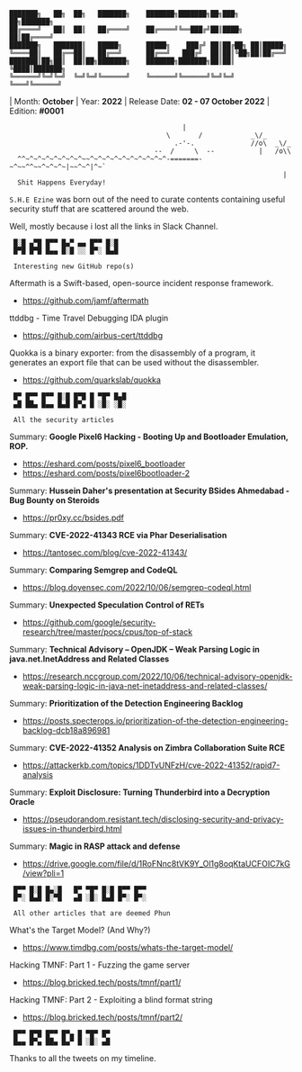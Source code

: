 ```
███████╗   ██╗  ██╗   ███████╗    ███████╗███████╗██╗███╗   ██╗███████╗
██╔════╝   ██║  ██║   ██╔════╝    ██╔════╝╚══███╔╝██║████╗  ██║██╔════╝
███████╗   ███████║   █████╗      █████╗    ███╔╝ ██║██╔██╗ ██║█████╗  
╚════██║   ██╔══██║   ██╔══╝      ██╔══╝   ███╔╝  ██║██║╚██╗██║██╔══╝  
███████║██╗██║  ██║██╗███████╗    ███████╗███████╗██║██║ ╚████║███████╗
╚══════╝╚═╝╚═╝  ╚═╝╚═╝╚══════╝    ╚══════╝╚══════╝╚═╝╚═╝  ╚═══╝╚══════╝
```                                                                       
                                                                          
| Month: **October** | Year: **2022** | Release Date: **02 - 07 October 2022** | Edition: **#0001**


```
                                           |
                                       \       /            _\/_
                                         .-'-.              //o\  _\/_
                                    --  /     \  --           |   /o\\
  ^^~^~^~^~^~^~^~^~~^~^~^~^~^~^~^~^~^~^-=======-~^~~^^~~^~^~^~|~~^~^|^~`
                                                                    |
  Shit Happens Everyday!
```
`S.H.E Ezine` was born out of the need to curate contents containing useful security stuff that are scattered around the web.

Well, mostly because i lost all the links in Slack Channel. 


```
 █░█ ▄▀█ █▀▀ █▄▀ ▄▄ █▀▀ █░█
 █▀█ █▀█ █▄▄ █░█ ░░ █▀░ █▄█

 Interesting new GitHub repo(s)
```
Aftermath is a Swift-based, open-source incident response framework.
- https://github.com/jamf/aftermath

ttddbg - Time Travel Debugging IDA plugin
- https://github.com/airbus-cert/ttddbg

Quokka is a binary exporter: from the disassembly of a program, it generates an export file that can be used without the disassembler.
- https://github.com/quarkslab/quokka


```
 █▀ █▀▀ █▀▀ █░█ █▀█ █ ▀█▀ █▄█
 ▄█ ██▄ █▄▄ █▄█ █▀▄ █ ░█░ ░█░

 All the security articles
```
Summary: **Google Pixel6 Hacking - Booting Up and Bootloader Emulation, ROP.**
- https://eshard.com/posts/pixel6_bootloader
- https://eshard.com/posts/pixel6bootloader-2

Summary: **Hussein Daher's presentation at Security BSides Ahmedabad - Bug Bounty on Steroids**
- https://pr0xy.cc/bsides.pdf

Summary: **CVE-2022-41343 RCE via Phar Deserialisation**
- https://tantosec.com/blog/cve-2022-41343/

Summary: **Comparing Semgrep and CodeQL**
- https://blog.doyensec.com/2022/10/06/semgrep-codeql.html

Summary: **Unexpected Speculation Control of RETs**
- https://github.com/google/security-research/tree/master/pocs/cpus/top-of-stack

Summary: **Technical Advisory – OpenJDK – Weak Parsing Logic in java.net.InetAddress and Related Classes**
- https://research.nccgroup.com/2022/10/06/technical-advisory-openjdk-weak-parsing-logic-in-java-net-inetaddress-and-related-classes/

Summary: **Prioritization of the Detection Engineering Backlog**
- https://posts.specterops.io/prioritization-of-the-detection-engineering-backlog-dcb18a896981

Summary: **CVE-2022-41352 Analysis on Zimbra Collaboration Suite RCE**
- https://attackerkb.com/topics/1DDTvUNFzH/cve-2022-41352/rapid7-analysis

Summary: **Exploit Disclosure: Turning Thunderbird into a Decryption Oracle**
- https://pseudorandom.resistant.tech/disclosing-security-and-privacy-issues-in-thunderbird.html

Summary: **Magic in RASP attack and defense**
- https://drive.google.com/file/d/1RoFNnc8tVK9Y_Ol1g8oqKtaUCFOIC7kG/view?pli=1


```
 █▀▀ █░█ █▄░█   █▀ ▀█▀ █░█ █▀▀ █▀▀
 █▀░ █▄█ █░▀█   ▄█ ░█░ █▄█ █▀░ █▀░

 All other articles that are deemed Phun
```
What's the Target Model? (And Why?)
- https://www.timdbg.com/posts/whats-the-target-model/

Hacking TMNF: Part 1 - Fuzzing the game server
- https://blog.bricked.tech/posts/tmnf/part1/

Hacking TMNF: Part 2 - Exploiting a blind format string
- https://blog.bricked.tech/posts/tmnf/part2/


```
 █▀▀ █▀█ █▀▀ █▀▄ █ ▀█▀ █▀
 █▄▄ █▀▄ ██▄ █▄▀ █ ░█░ ▄█
```
Thanks to all the tweets on my timeline.
